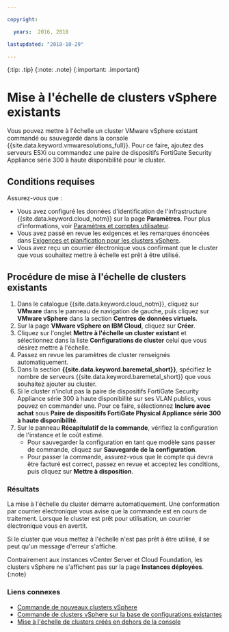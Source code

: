 ```yaml
---

copyright:

  years:  2016, 2018

lastupdated: "2018-10-29"

---
```


{:tip: .tip}
{:note: .note}
{:important: .important}

# Mise à l'échelle de clusters vSphere existants

Vous pouvez mettre à l'échelle un cluster VMware vSphere existant commandé ou sauvegardé dans la console {{site.data.keyword.vmwaresolutions_full}}. Pour ce faire, ajoutez des serveurs ESXi ou commandez une paire de dispositifs FortiGate Security Appliance série 300 à haute disponibilité pour le cluster.

## Conditions requises

Assurez-vous que :
*  Vous avez configuré les données d'identification de l'infrastructure {{site.data.keyword.cloud_notm}} sur la page **Paramètres**. Pour plus d'informations, voir [Paramètres et comptes utilisateur](../vmonic/useraccount.html).
*  Vous avez passé en revue les exigences et les remarques énoncées dans [Exigences et planification pour les clusters vSphere](vs_planning.html).
*  Vous avez reçu un courrier électronique vous confirmant que le cluster que vous souhaitez mettre à échelle est prêt à être utilisé.

## Procédure de mise à l'échelle de clusters existants

1. Dans le catalogue {{site.data.keyword.cloud_notm}}, cliquez sur **VMware** dans le panneau de navigation de gauche, puis cliquez sur **VMware vSphere** dans la section **Centres de données virtuels**.
2. Sur la page **VMware vSphere on IBM Cloud**, cliquez sur **Créer**.  
3. Cliquez sur l'onglet **Mettre à l'échelle un cluster existant** et sélectionnez dans la liste **Configurations de cluster** celui que vous désirez mettre à l'échelle.
4. Passez en revue les paramètres de cluster renseignés automatiquement.
5. Dans la section **{{site.data.keyword.baremetal_short}}**, spécifiez le nombre de serveurs {{site.data.keyword.baremetal_short}} que vous souhaitez ajouter au cluster.
6. Si le cluster n'inclut pas la paire de dispositifs FortiGate Security Appliance série 300 à haute disponibilité sur ses VLAN publics, vous pouvez en commander une. Pour ce faire, sélectionnez **Inclure avec achat** sous **Paire de dispositifs FortiGate Physical Appliance série 300 à haute disponibilité**.
7. Sur le panneau **Récapitulatif de la commande**, vérifiez la configuration de l'instance et le coût estimé.
   * Pour sauvegarder la configuration en tant que modèle sans passer de commande, cliquez sur **Sauvegarde de la configuration**.
   * Pour passer la commande, assurez-vous que le compte qui devra être facturé est correct, passez en revue et acceptez les conditions, puis cliquez sur **Mettre à disposition**.

### Résultats

La mise à l'échelle du cluster démarre automatiquement. Une conformation par courrier électronique vous avise que la commande est en cours de traitement. Lorsque le cluster est prêt pour utilisation, un courrier électronique vous en avertit.

Si le cluster que vous mettez à l'échelle n'est pas prêt à être utilisé, il se peut qu'un message d'erreur s'affiche.

Contrairement aux instances vCenter Server et Cloud Foundation, les clusters vSphere ne s'affichent pas sur la page **Instances déployées**.{:note}

### Liens connexes

* [Commande de nouveaux clusters vSphere](vs_orderinginstances.html)
* [Commande de clusters vSphere sur la base de configurations existantes](vs_orderingbasedonexistingconfig.html)
* [Mise à l'échelle de clusters créés en dehors de la console](vs_orderingforclustersoutside.html)
